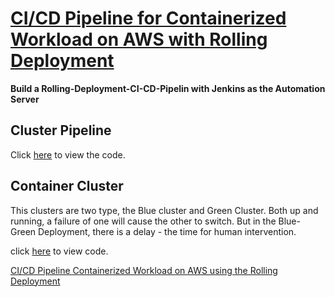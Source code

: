 # [CI/CD Pipeline for Containerized Workload on AWS with Rolling Deployment](https://github.com/eedygreen/Rolling-Deployment-CI-CD-Pipeline-)

**Build a Rolling-Deployment-CI-CD-Pipelin with Jenkins as the Automation Server**

## Cluster Pipeline
Click [here](https://github.com/eedygreen/Rolling-Deployment-CI-CD-Pipeline-/tree/master/Cluster-pipeline) to view the code.

## Container Cluster
This clusters are two type, the Blue cluster and Green Cluster. Both up and running, a failure of one will cause the other to switch. 
But in the Blue-Green Deployment, there is a delay - the time for human intervention.

click [here](https://github.com/eedygreen/Rolling-Deployment-CI-CD-Pipeline-/tree/master/Container-pipeline) to view code.



[CI/CD Pipeline Containerized Workload on AWS using the Rolling Deployment](https://github.com/eedygreen/Rolling-Deployment-CI-CD-Pipeline-)
